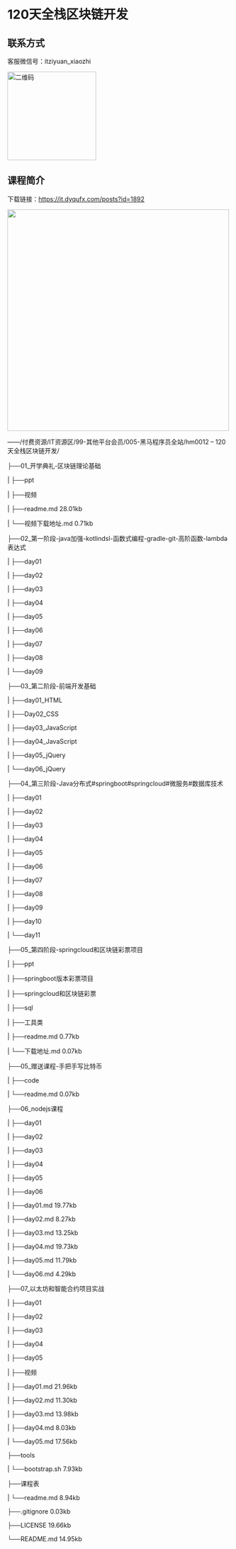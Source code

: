 # 120天全栈区块链开发

## 联系方式

客服微信号：itziyuan_xiaozhi

<img src="https://ziyuanyun.oss-cn-guangzhou.aliyuncs.com/common/20240614073449/666b82192834a.jpg" width="200" height="200" alt="二维码">

## 课程简介

下载链接：https://it.dyqufx.com/posts?id=1892

<img src="https://ziyuanyun.oss-cn-guangzhou.aliyuncs.com/yun/20240515183558/6644900e3ede9.jpg" width="500" alt="">

  ——/付费资源/IT资源区/99-其他平台会员/005-黑马程序员全站/hm0012 &#8211; 120天全栈区块链开发/

 ├──01_开学典礼-区块链理论基础

 | ├──ppt

 | ├──视频

 | ├──readme.md 28.01kb

 | └──视频下载地址.md 0.71kb

 ├──02_第一阶段-java加强-kotlindsl-函数式编程-gradle-git-高阶函数-lambda表达式

 | ├──day01

 | ├──day02

 | ├──day03

 | ├──day04

 | ├──day05

 | ├──day06

 | ├──day07

 | ├──day08

 | └──day09

 ├──03_第二阶段-前端开发基础

 | ├──day01_HTML

 | ├──Day02_CSS

 | ├──day03_JavaScript

 | ├──day04_JavaScript

 | ├──day05_jQuery

 | └──day06_jQuery

 ├──04_第三阶段-Java分布式#springboot#springcloud#微服务#数据库技术

 | ├──day01

 | ├──day02

 | ├──day03

 | ├──day04

 | ├──day05

 | ├──day06

 | ├──day07

 | ├──day08

 | ├──day09

 | ├──day10

 | └──day11

 ├──05_第四阶段-springcloud和区块链彩票项目

 | ├──ppt

 | ├──springboot版本彩票项目

 | ├──springcloud和区块链彩票

 | ├──sql

 | ├──工具类

 | ├──readme.md 0.77kb

 | └──下载地址.md 0.07kb

 ├──05_赠送课程-手把手写比特币

 | ├──code

 | └──readme.md 0.07kb

 ├──06_nodejs课程

 | ├──day01

 | ├──day02

 | ├──day03

 | ├──day04

 | ├──day05

 | ├──day06

 | ├──day01.md 19.77kb

 | ├──day02.md 8.27kb

 | ├──day03.md 13.25kb

 | ├──day04.md 19.73kb

 | ├──day05.md 11.79kb

 | └──day06.md 4.29kb

 ├──07_以太坊和智能合约项目实战

 | ├──day01

 | ├──day02

 | ├──day03

 | ├──day04

 | ├──day05

 | ├──视频

 | ├──day01.md 21.96kb

 | ├──day02.md 11.30kb

 | ├──day03.md 13.98kb

 | ├──day04.md 8.03kb

 | └──day05.md 17.56kb

 ├──tools

 | └──bootstrap.sh 7.93kb

 ├──课程表

 | └──readme.md 8.94kb

 ├──.gitignore 0.03kb

 ├──LICENSE 19.66kb

 └──README.md 14.95kb

  